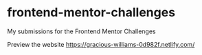 # frontend-mentor-challenges
My submissions for the Frontend Mentor Challenges

Preview the website
https://gracious-williams-0d982f.netlify.com/

